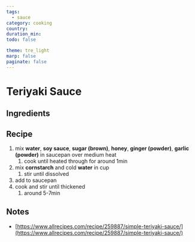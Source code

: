 ```yaml
---
tags:
  - sauce
category: cooking
country:
duration_min:
todo: false

theme: tre_light
marp: false
paginate: false
---
```


# Teriyaki Sauce

## Ingredients

## Recipe
1. mix **water**, **soy sauce**, **sugar (brown)**, **honey**, **ginger (powder)**, **garlic (powder)** in saucepan over medium heat
    1. cook until heated through for around 1min
1. mix **cornstarch** and cold **water** in cup
    1. stir until dissolved
1. add to saucepan
1. cook and stir until thickened
    1. around 5-7min 

## Notes

* [https://www.allrecipes.com/recipe/259887/simple-teriyaki-sauce/](https://www.allrecipes.com/recipe/259887/simple-teriyaki-sauce/)